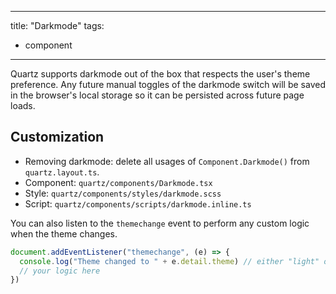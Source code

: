 ______________________________________________________________________

title: "Darkmode"
tags:

- component

______________________________________________________________________

Quartz supports darkmode out of the box that respects the user's theme preference. Any future manual toggles of the darkmode switch will be saved in the browser's local storage so it can be persisted across future page loads.

## Customization

- Removing darkmode: delete all usages of `Component.Darkmode()` from `quartz.layout.ts`.
- Component: `quartz/components/Darkmode.tsx`
- Style: `quartz/components/styles/darkmode.scss`
- Script: `quartz/components/scripts/darkmode.inline.ts`

You can also listen to the `themechange` event to perform any custom logic when the theme changes.

```js
document.addEventListener("themechange", (e) => {
  console.log("Theme changed to " + e.detail.theme) // either "light" or "dark"
  // your logic here
})
```
